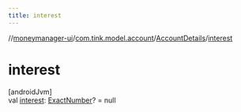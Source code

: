 ```yaml
---
title: interest
---
```

//[moneymanager-ui](../../../index.html)/[com.tink.model.account](../index.html)/[AccountDetails](index.html)/[interest](interest.html)



# interest



[androidJvm]\
val [interest](interest.html): [ExactNumber](../../com.tink.model.misc/-exact-number/index.html)? = null




